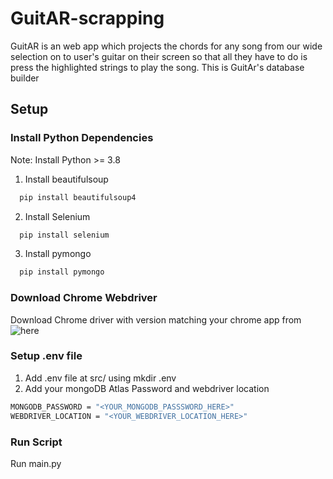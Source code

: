 # GuitAR-scrapping
GuitAR is an web app which projects the chords for any song from our wide selection on to user's guitar on their screen so that all they have to do is press the highlighted strings to play the song.
This is GuitAr's database builder
## Setup

### Install Python Dependencies
Note: Install Python >= 3.8
1. Install beautifulsoup
```bash
  pip install beautifulsoup4
```
2. Install Selenium
```bash
  pip install selenium
```
3. Install pymongo
```bash
  pip install pymongo
```
### Download Chrome Webdriver
Download Chrome driver with version matching your chrome app from ![here](https://chromedriver.chromium.org/downloads)

### Setup .env file
1. Add .env file at src/ using mkdir .env
2. Add your mongoDB Atlas Password and webdriver location
```bash
MONGODB_PASSWORD = "<YOUR_MONGODB_PASSSWORD_HERE>"
WEBDRIVER_LOCATION = "<YOUR_WEBDRIVER_LOCATION_HERE>"
```
### Run Script
Run main.py
